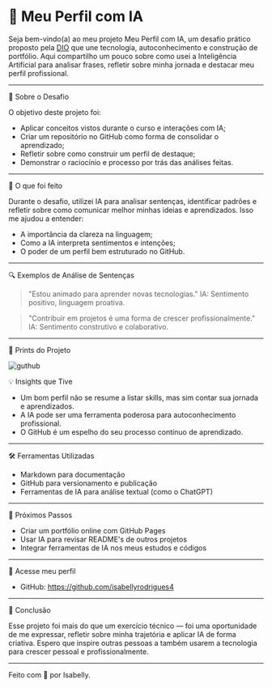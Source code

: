 # 🤖 Meu Perfil com IA

Seja bem-vindo(a) ao meu projeto Meu Perfil com IA, um desafio prático proposto pela [DIO](https://www.dio.me) que une tecnologia, autoconhecimento e construção de portfólio. Aqui compartilho um pouco sobre como usei a Inteligência Artificial para analisar frases, refletir sobre minha jornada e destacar meu perfil profissional.

---

 📌 Sobre o Desafio

O objetivo deste projeto foi:

- Aplicar conceitos vistos durante o curso e interações com IA;
- Criar um repositório no GitHub como forma de consolidar o aprendizado;
- Refletir sobre como construir um perfil de destaque;
- Demonstrar o raciocínio e processo por trás das análises feitas.

---

🧠 O que foi feito

Durante o desafio, utilizei IA para analisar sentenças, identificar padrões e refletir sobre como comunicar melhor minhas ideias e aprendizados. Isso me ajudou a entender:

- A importância da clareza na linguagem;
- Como a IA interpreta sentimentos e intenções;
- O poder de um perfil bem estruturado no GitHub.

---

🔍 Exemplos de Análise de Sentenças

> "Estou animado para aprender novas tecnologias."
> IA: Sentimento positivo, linguagem proativa.

> "Contribuir em projetos é uma forma de crescer profissionalmente."  
IA: Sentimento construtivo e colaborativo.


---

 📸 Prints do Projeto

![guthub](https://github.com/user-attachments/assets/7bb2da0d-9369-44bf-8585-47913d4928ef)




💡 Insights que Tive

- Um bom perfil não se resume a listar skills, mas sim contar sua jornada e aprendizados.
- A IA pode ser uma ferramenta poderosa para autoconhecimento profissional.
- O GitHub é um espelho do seu processo contínuo de aprendizado.

---

 🛠 Ferramentas Utilizadas

- Markdown para documentação
- GitHub para versionamento e publicação
- Ferramentas de IA para análise textual (como o ChatGPT)

---

 🌱 Próximos Passos

- Criar um portfólio online com GitHub Pages
- Usar IA para revisar README's de outros projetos
- Integrar ferramentas de IA nos meus estudos e códigos

---

 🔗 Acesse meu perfil

- GitHub: https://github.com/isabellyrodrigues4

---

🚀 Conclusão

Esse projeto foi mais do que um exercício técnico — foi uma oportunidade de me expressar, refletir sobre minha trajetória e aplicar IA de forma criativa. Espero que inspire outras pessoas a também usarem a tecnologia para crescer pessoal e profissionalmente.

---

Feito com 💙 por Isabelly.
